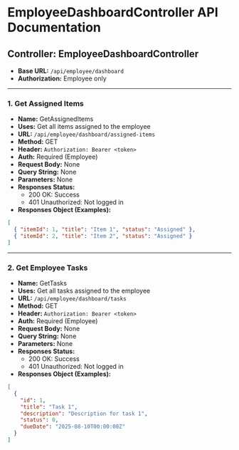 # EmployeeDashboardController API Documentation

## Controller: EmployeeDashboardController

- **Base URL:** `/api/employee/dashboard`
- **Authorization:** Employee only

---

### 1. Get Assigned Items
- **Name:** GetAssignedItems
- **Uses:** Get all items assigned to the employee
- **URL:** `/api/employee/dashboard/assigned-items`
- **Method:** GET
- **Header:** `Authorization: Bearer <token>`
- **Auth:** Required (Employee)
- **Request Body:** None
- **Query String:** None
- **Parameters:** None
- **Responses Status:**
  - 200 OK: Success
  - 401 Unauthorized: Not logged in
- **Responses Object (Examples):**
```json
[
  { "itemId": 1, "title": "Item 1", "status": "Assigned" },
  { "itemId": 2, "title": "Item 2", "status": "Assigned" }
]
```

---

### 2. Get Employee Tasks
- **Name:** GetTasks
- **Uses:** Get all tasks assigned to the employee
- **URL:** `/api/employee/dashboard/tasks`
- **Method:** GET
- **Header:** `Authorization: Bearer <token>`
- **Auth:** Required (Employee)
- **Request Body:** None
- **Query String:** None
- **Parameters:** None
- **Responses Status:**
  - 200 OK: Success
  - 401 Unauthorized: Not logged in
- **Responses Object (Examples):**
```json
[
  {
    "id": 1,
    "title": "Task 1",
    "description": "Description for task 1",
    "status": 0,
    "dueDate": "2025-08-10T00:00:00Z"
  }
]
```
